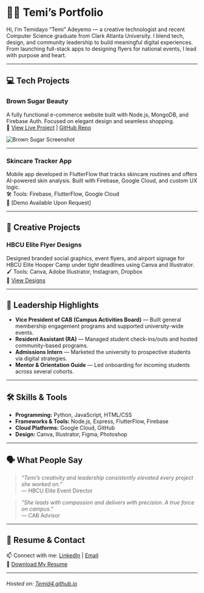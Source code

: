 # 👋🏾 Temi’s Portfolio

Hi, I’m Temidayo “Temi” Adeyemo — a creative technologist and recent Computer Science graduate from Clark Atlanta University. I blend tech, design, and community leadership to build meaningful digital experiences. From launching full-stack apps to designing flyers for national events, I lead with purpose and heart.

---

## 💻 Tech Projects

### **Brown Sugar Beauty**
A fully functional e-commerce website built with Node.js, MongoDB, and Firebase Auth. Focused on elegant design and seamless shopping.  
🔗 [View Live Project](https://link-to-your-project.com) | [GitHub Repo](https://github.com/ClarkAtlantaUni/nodejsappspace-Temid4/tree/109c33f8baa9d066088b373cbe964df6814b4406/Final%20Project/BownSugar)

![Brown Sugar Screenshot](images/BrownSugarHair/)

---

### **Skincare Tracker App**
Mobile app developed in FlutterFlow that tracks skincare routines and offers AI-powered skin analysis. Built with Firebase, Google Cloud, and custom UX logic.  
🛠️ Tools: Firebase, FlutterFlow, Google Cloud  
🔗 [Demo Available Upon Request]

---

## 🎨 Creative Projects

### **HBCU Elite Flyer Designs**
Designed branded social graphics, event flyers, and airport signage for HBCU Elite Hooper Camp under tight deadlines using Canva and Illustrator.  
🖌️ Tools: Canva, Adobe Illustrator, Instagram, Dropbox  
📸 [View Designs](images/HBCUElite/)

---

## 🧠 Leadership Highlights

- **Vice President of CAB (Campus Activities Board)** — Built general membership engagement programs and supported university-wide events.
- **Resident Assistant (RA)** — Managed student check-ins/outs and hosted community-based programs.
- **Admissions Intern** — Marketed the university to prospective students via digital strategies.
- **Mentor & Orientation Guide** — Led onboarding for incoming students across several cohorts.

---

## 🛠️ Skills & Tools

- **Programming:** Python, JavaScript, HTML/CSS  
- **Frameworks & Tools:** Node.js, Express, FlutterFlow, Firebase  
- **Cloud Platforms:** Google Cloud, GitHub  
- **Design:** Canva, Illustrator, Figma, Photoshop  

---

## 🗣️ What People Say

> *“Temi’s creativity and leadership consistently elevated every project she worked on.”*  
> — HBCU Elite Event Director

> *“She leads with compassion and delivers with precision. A true force on campus.”*  
> — CAB Advisor

---

## 📄 Resume & Contact

📫 Connect with me: [LinkedIn](https://www.linkedin.com/in/temidayoadeyemo/) | [Email](mailto:molenopesoluwa@gmail.com)  
📄 [Download My Resume](Files/Temi_Adeyemo_Resume.pdf)

---

###### Hosted on: [Temid4.github.io](https://temid4.github.io)
